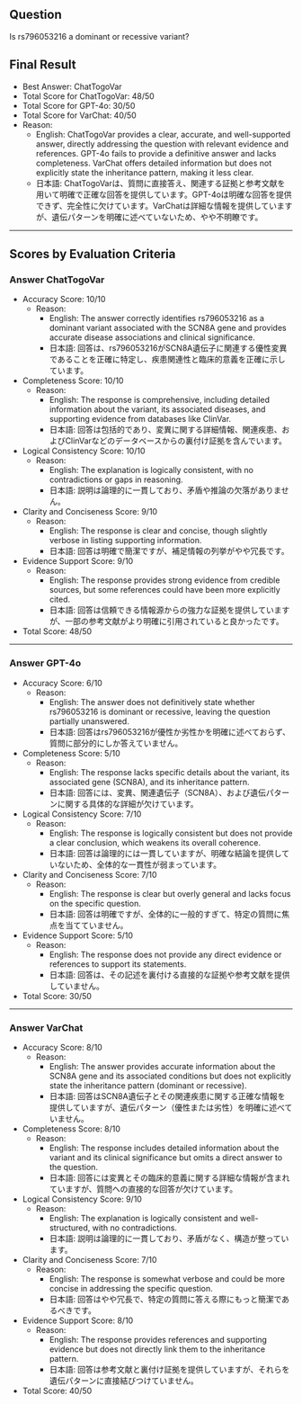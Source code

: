 ## Question

Is rs796053216 a dominant or recessive variant?

## Final Result

- Best Answer: ChatTogoVar
- Total Score for ChatTogoVar: 48/50
- Total Score for GPT-4o: 30/50
- Total Score for VarChat: 40/50
- Reason:
  - English: ChatTogoVar provides a clear, accurate, and well-supported answer, directly addressing the question with relevant evidence and references. GPT-4o fails to provide a definitive answer and lacks completeness. VarChat offers detailed information but does not explicitly state the inheritance pattern, making it less clear.
  - 日本語: ChatTogoVarは、質問に直接答え、関連する証拠と参考文献を用いて明確で正確な回答を提供しています。GPT-4oは明確な回答を提供できず、完全性に欠けています。VarChatは詳細な情報を提供していますが、遺伝パターンを明確に述べていないため、やや不明瞭です。

---

## Scores by Evaluation Criteria

### Answer ChatTogoVar
- Accuracy Score: 10/10
  - Reason: 
    - English: The answer correctly identifies rs796053216 as a dominant variant associated with the SCN8A gene and provides accurate disease associations and clinical significance.
    - 日本語: 回答は、rs796053216がSCN8A遺伝子に関連する優性変異であることを正確に特定し、疾患関連性と臨床的意義を正確に示しています。
- Completeness Score: 10/10
  - Reason: 
    - English: The response is comprehensive, including detailed information about the variant, its associated diseases, and supporting evidence from databases like ClinVar.
    - 日本語: 回答は包括的であり、変異に関する詳細情報、関連疾患、およびClinVarなどのデータベースからの裏付け証拠を含んでいます。
- Logical Consistency Score: 10/10
  - Reason: 
    - English: The explanation is logically consistent, with no contradictions or gaps in reasoning.
    - 日本語: 説明は論理的に一貫しており、矛盾や推論の欠落がありません。
- Clarity and Conciseness Score: 9/10
  - Reason: 
    - English: The response is clear and concise, though slightly verbose in listing supporting information.
    - 日本語: 回答は明確で簡潔ですが、補足情報の列挙がやや冗長です。
- Evidence Support Score: 9/10
  - Reason: 
    - English: The response provides strong evidence from credible sources, but some references could have been more explicitly cited.
    - 日本語: 回答は信頼できる情報源からの強力な証拠を提供していますが、一部の参考文献がより明確に引用されていると良かったです。
- Total Score: 48/50

---

### Answer GPT-4o
- Accuracy Score: 6/10
  - Reason: 
    - English: The answer does not definitively state whether rs796053216 is dominant or recessive, leaving the question partially unanswered.
    - 日本語: 回答はrs796053216が優性か劣性かを明確に述べておらず、質問に部分的にしか答えていません。
- Completeness Score: 5/10
  - Reason: 
    - English: The response lacks specific details about the variant, its associated gene (SCN8A), and its inheritance pattern.
    - 日本語: 回答には、変異、関連遺伝子（SCN8A）、および遺伝パターンに関する具体的な詳細が欠けています。
- Logical Consistency Score: 7/10
  - Reason: 
    - English: The response is logically consistent but does not provide a clear conclusion, which weakens its overall coherence.
    - 日本語: 回答は論理的には一貫していますが、明確な結論を提供していないため、全体的な一貫性が弱まっています。
- Clarity and Conciseness Score: 7/10
  - Reason: 
    - English: The response is clear but overly general and lacks focus on the specific question.
    - 日本語: 回答は明確ですが、全体的に一般的すぎて、特定の質問に焦点を当てていません。
- Evidence Support Score: 5/10
  - Reason: 
    - English: The response does not provide any direct evidence or references to support its statements.
    - 日本語: 回答は、その記述を裏付ける直接的な証拠や参考文献を提供していません。
- Total Score: 30/50

---

### Answer VarChat
- Accuracy Score: 8/10
  - Reason: 
    - English: The answer provides accurate information about the SCN8A gene and its associated conditions but does not explicitly state the inheritance pattern (dominant or recessive).
    - 日本語: 回答はSCN8A遺伝子とその関連疾患に関する正確な情報を提供していますが、遺伝パターン（優性または劣性）を明確に述べていません。
- Completeness Score: 8/10
  - Reason: 
    - English: The response includes detailed information about the variant and its clinical significance but omits a direct answer to the question.
    - 日本語: 回答には変異とその臨床的意義に関する詳細な情報が含まれていますが、質問への直接的な回答が欠けています。
- Logical Consistency Score: 9/10
  - Reason: 
    - English: The explanation is logically consistent and well-structured, with no contradictions.
    - 日本語: 説明は論理的に一貫しており、矛盾がなく、構造が整っています。
- Clarity and Conciseness Score: 7/10
  - Reason: 
    - English: The response is somewhat verbose and could be more concise in addressing the specific question.
    - 日本語: 回答はやや冗長で、特定の質問に答える際にもっと簡潔であるべきです。
- Evidence Support Score: 8/10
  - Reason: 
    - English: The response provides references and supporting evidence but does not directly link them to the inheritance pattern.
    - 日本語: 回答は参考文献と裏付け証拠を提供していますが、それらを遺伝パターンに直接結びつけていません。
- Total Score: 40/50